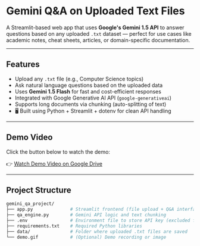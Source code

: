 #  Gemini Q&A on Uploaded Text Files

A Streamlit-based web app that uses **Google's Gemini 1.5 API** to answer questions based on any uploaded `.txt` dataset — perfect for use cases like academic notes, cheat sheets, articles, or domain-specific documentation.

---

##  Features

-  Upload any `.txt` file (e.g., Computer Science topics)
-  Ask natural language questions based on the uploaded data
-  Uses **Gemini 1.5 Flash** for fast and cost-efficient responses
-  Integrated with Google Generative AI API (`google-generativeai`)
-  Supports long documents via chunking (auto-splitting of text)
- 🖥 Built using Python + Streamlit + dotenv for clean API handling

---
##  Demo Video

Click the button below to watch the demo:

👉 [Watch Demo Video on Google Drive](https://drive.google.com/file/d/1VQslhsGLC5OsMTAXss8IATldPU1YO-bH/view?usp=sharing)

---

##  Project Structure
```bash
gemini_qa_project/
├── app.py              # Streamlit frontend (file upload + Q&A interface)
├── qa_engine.py        # Gemini API logic and text chunking
├── .env                # Environment file to store API key (excluded from Git)
├── requirements.txt    # Required Python libraries
├── data/               # Folder where uploaded .txt files are saved
└── demo.gif            # (Optional) Demo recording or image


